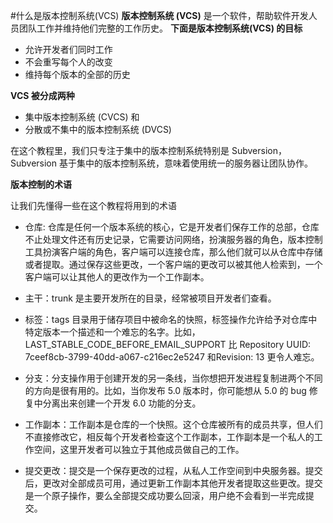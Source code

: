 #什么是版本控制系统(VCS)
**版本控制系统 (VCS)** 是一个软件，帮助软件开发人员团队工作并维持他们完整的工作历史。
**下面是版本控制系统(VCS) 的目标**  

-  允许开发者们同时工作
-  不会重写每个人的改变
-  维持每个版本的全部的历史

**VCS 被分成两种**  

- 集中版本控制系统 (CVCS) 和
- 分散或不集中的版本控制系统 (DVCS)

在这个教程里，我们只专注于集中的版本控制系统特别是 Subversion，Subversion 基于集中的版本控制系统，意味着使用统一的服务器让团队协作。

**版本控制的术语**  

让我们先懂得一些在这个教程将用到的术语 

- 仓库: 仓库是任何一个版本系统的核心，它是开发者们保存工作的总部，仓库不止处理文件还有历史记录，它需要访问网络，扮演服务器的角色，版本控制工具扮演客户端的角色，客户端可以连接仓库，那么他们就可以从仓库中存储或者提取。通过保存这些更改，一个客户端的更改可以被其他人检索到，一个客户端可以让其他人的更改作为一个工作副本。  

- 主干：trunk 是主要开发所在的目录，经常被项目开发者们查看。  

- 标签：tags 目录用于储存项目中被命名的快照，标签操作允许给予对仓库中特定版本一个描述和一个难忘的名字。比如，LAST_STABLE_CODE_BEFORE_EMAIL_SUPPORT 比 Repository UUID: 7ceef8cb-3799-40dd-a067-c216ec2e5247 和Revision: 13 更令人难忘。  

- 分支：分支操作用于创建开发的另一条线，当你想把开发进程复制进两个不同的方向是很有用的。比如，当你发布 5.0 版本时，你可能想从 5.0 的 bug 修复中分离出来创建一个开发 6.0 功能的分支。

- 工作副本：工作副本是仓库的一个快照。这个仓库被所有的成员共享，但人们不直接修改它，相反每个开发者检查这个工作副本，工作副本是一个私人的工作空间，这里开发者可以独立于其他成员做自己的工作。  

- 提交更改：提交是一个保存更改的过程，从私人工作空间到中央服务器。提交后，更改对全部成员可用，通过更新工作副本其他开发者提取这些更改。提交是一个原子操作，要么全部提交成功要么回滚，用户绝不会看到一半完成提交。






